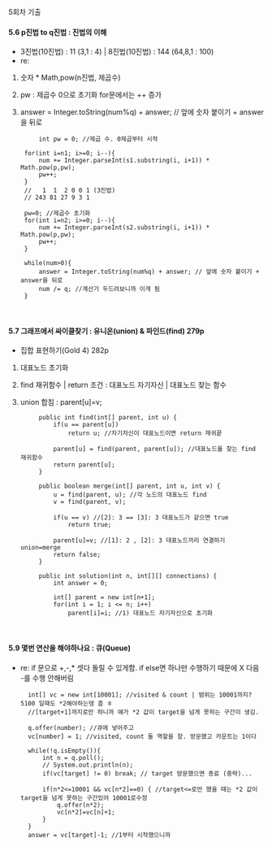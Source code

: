 5회차 기출
<br>

#### 5.6 p진법 to q진법 : 진법의 이해 
- 3진법(10진법) : 11 (3,1 : 4) | 8진법(10진법) : 144 (64,8,1 : 100)
- re:
1) 숫자 * Math,pow(n진법, 제곱수)
2) pw : 제곱수 0으로 초기화 for문에서는 ++ 증가
3) answer = Integer.toString(num%q) + answer; // 앞에 숫자 붙이기 + answer을 뒤로

      
	        int pw = 0; //제곱 수. 0제곱부터 시작
				
		for(int i=n1; i>=0; i--){
			num += Integer.parseInt(s1.substring(i, i+1)) * Math.pow(p,pw); 
			pw++;
		}
		//   1  1  2 0 0 1 (3진법)
		// 243 81 27 9 3 1 
		
		pw=0; //제곱수 초기화
		for(int i=n2; i>=0; i--){
			num += Integer.parseInt(s2.substring(i, i+1)) * Math.pow(p,pw);
			pw++;
		}
		
		while(num>0){
			answer = Integer.toString(num%q) + answer; // 앞에 숫자 붙이기 + answer을 뒤로
			num /= q; //계산기 두드려보니까 이게 됨 
		}

<br>

#### 5.7 그래프에서 싸이클찾기 : 유니온(union) & 파인드(find) 279p
- 집합 표현하기(Gold 4) 282p
1) 대표노드 초기화
2) find 재귀함수 | return 조건 : 대표노드 자기자신 | 대표노드 찾는 함수  
3) union 합침 : parent[u]=v; 

		    public int find(int[] parent, int u) {
		        if(u == parent[u])
		            return u; //자기자신이 대표노드이면 return 재귀끝
		
		        parent[u] = find(parent, parent[u]); //대표노드를 찾는 find 재귀함수
		        return parent[u];
		    }
		
		    public boolean merge(int[] parent, int u, int v) {
		        u = find(parent, u); //각 노드의 대표노드 find
		        v = find(parent, v); 
		
		        if(u == v) //[2]: 3 == [3]: 3 대표노드가 같으면 true
		            return true;
		
		        parent[u]=v; //[1]: 2 , [2]: 3 대표노드끼리 연결하기 union=merge
		        return false;
		    }
		
		    public int solution(int n, int[][] connections) {
		        int answer = 0;
		
		        int[] parent = new int[n+1];
		        for(int i = 1; i <= n; i++)
		            parent[i]=i; //1) 대표노드 자기자신으로 초기화


<br>

#### 5.9 몇번 연산을 해야하나요 : 큐(Queue) 
- re: if 문으로 +,-,* 셋다 돌릴 수 있게함. if else면 하나만 수행하기 때문에 X 다음 -를 수행 안해버림


		int[] vc = new int[10001]; //visited & count | 범위는 10001까지? 5100 일때도 *2해야하는뎅 흠 ㅎ
		//[target+1]까지로만 하니까 얘가 *2 값이 target을 넘게 못하는 구간이 생김.
		
		q.offer(number); //큐에 넣어주고
		vc[number] = 1; //visited, count 둘 역할을 함. 방문했고 카운트는 1이다
		
		while(!q.isEmpty()){
			int n = q.poll();
			// System.out.println(n);
			if(vc[target] != 0) break; // target 방문했으면 종료 (중략)...
			
			if(n*2<=10001 && vc[n*2]==0) { //target<=로만 했을 때는 *2 값이 target을 넘게 못하는 구간있어 10001로수정
				q.offer(n*2);
				vc[n*2]=vc[n]+1;
			}
		}
		answer = vc[target]-1; //1부터 시작했으니까
